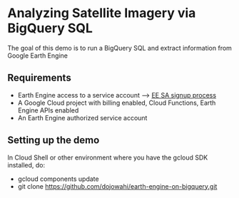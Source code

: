 # Analyzing Satellite Imagery via BigQuery SQL
The goal of this demo is to run a BigQuery SQL and extract information from Google Earth Engine

## Requirements
* Earth Engine access to a service account --> [EE SA signup process](https://developers.google.com/earth-engine/guides/service_account)
* A Google Cloud project with billing enabled, Cloud Functions, Earth Engine APIs enabled
* An Earth Engine authorized service account

## Setting up the demo
In Cloud Shell or other environment where you have the gcloud SDK installed, do:
* gcloud components update
* git clone https://github.com/dojowahi/earth-engine-on-bigquery.git
